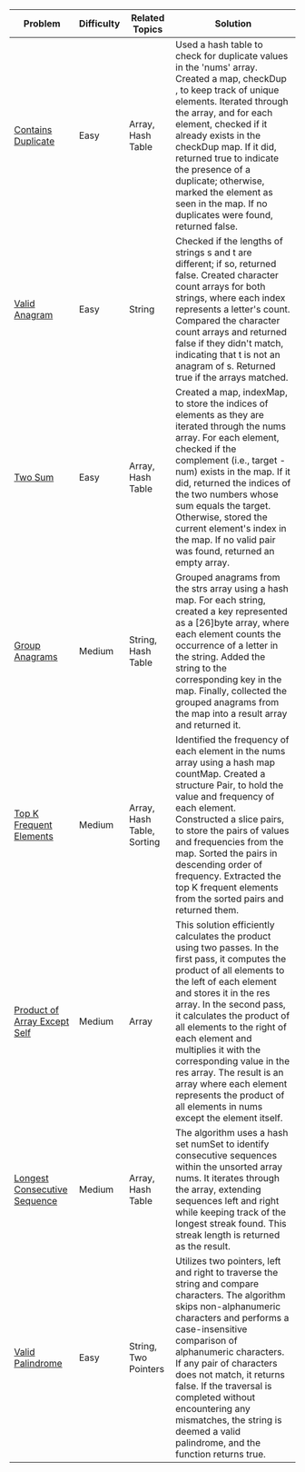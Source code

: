 | Problem                                                                                                     | Difficulty | Related Topics             | Solution                                                                                                                                                                                                                                                                                                                                                                                                                                                                  |
| ----------------------------------------------------------------------------------------------------------- | ---------- | -------------------------- | ------------------------------------------------------------------------------------------------------------------------------------------------------------------------------------------------------------------------------------------------------------------------------------------------------------------------------------------------------------------------------------------------------------------------------------------------------------------------- |
| [Contains Duplicate](https://github.com/rad16x/grinding-leetcode/blob/main/containsDuplicate.go)            | Easy       | Array, Hash Table          | Used a hash table to check for duplicate values in the 'nums' array. Created a map, checkDup , to keep track of unique elements. Iterated through the array, and for each element, checked if it already exists in the checkDup map. If it did, returned true to indicate the presence of a duplicate; otherwise, marked the element as seen in the map. If no duplicates were found, returned false.                                                                     |
| [Valid Anagram](https://github.com/rad16x/grinding-leetcode/blob/main/isAnagram.go)                         | Easy       | String                     | Checked if the lengths of strings s and t are different; if so, returned false. Created character count arrays for both strings, where each index represents a letter's count. Compared the character count arrays and returned false if they didn't match, indicating that t is not an anagram of s. Returned true if the arrays matched.                                                                                                                                |
| [Two Sum](https://github.com/rad16x/grinding-leetcode/blob/main/twoSum.go)                                  | Easy       | Array, Hash Table          | Created a map, indexMap, to store the indices of elements as they are iterated through the nums array. For each element, checked if the complement (i.e., target - num) exists in the map. If it did, returned the indices of the two numbers whose sum equals the target. Otherwise, stored the current element's index in the map. If no valid pair was found, returned an empty array.                                                                                 |
| [Group Anagrams](https://github.com/rad16x/grinding-leetcode/blob/main/twoSum.go)                           | Medium     | String, Hash Table         | Grouped anagrams from the strs array using a hash map. For each string, created a key represented as a [26]byte array, where each element counts the occurrence of a letter in the string. Added the string to the corresponding key in the map. Finally, collected the grouped anagrams from the map into a result array and returned it.                                                                                                                                |
| [Top K Frequent Elements](https://github.com/rad16x/grinding-leetcode/blob/main/topKFrequent.go)            | Medium     | Array, Hash Table, Sorting | Identified the frequency of each element in the nums array using a hash map countMap. Created a structure Pair, to hold the value and frequency of each element. Constructed a slice pairs, to store the pairs of values and frequencies from the map. Sorted the pairs in descending order of frequency. Extracted the top K frequent elements from the sorted pairs and returned them.                                                                                  |
| [Product of Array Except Self](https://github.com/rad16x/grinding-leetcode/blob/main/productExceptSelf.go)  | Medium     | Array                      | This solution efficiently calculates the product using two passes. In the first pass, it computes the product of all elements to the left of each element and stores it in the res array. In the second pass, it calculates the product of all elements to the right of each element and multiplies it with the corresponding value in the res array. The result is an array where each element represents the product of all elements in nums except the element itself. |
| [Longest Consecutive Sequence](https://github.com/rad16x/grinding-leetcode/blob/main/longestConsecutive.go) | Medium     | Array, Hash Table          | The algorithm uses a hash set numSet to identify consecutive sequences within the unsorted array nums. It iterates through the array, extending sequences left and right while keeping track of the longest streak found. This streak length is returned as the result.                                                                                                                                                                                                   |
| [Valid Palindrome](https://github.com/rad16x/grinding-leetcode/blob/main/isPalindrome.go)                   | Easy       | String, Two Pointers       | Utilizes two pointers, left and right to traverse the string and compare characters. The algorithm skips non-alphanumeric characters and performs a case-insensitive comparison of alphanumeric characters. If any pair of characters does not match, it returns false. If the traversal is completed without encountering any mismatches, the string is deemed a valid palindrome, and the function returns true.                                                        |
